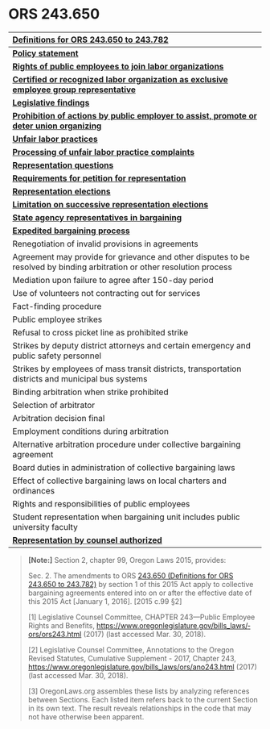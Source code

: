 # ORS 243.650

| [**Definitions for ORS 243.650 to 243.782**](ors-243.650-to-243.782.md#definitions-for-ors-243-650-to-243-782) |
| :--- |
| [**Policy statement**](ors-243.650-to-243.782.md#ors-243-656-policy-statement) |
| [**Rights of public employees to join labor organizations**](ors-243.650-to-243.782.md#ors-243-662-rights-of-public-employees-to-join-labor-organizations) |
| [**Certified or recognized labor organization as exclusive employee group representative**](ors-243.650-to-243.782.md#ors-243-666-certified-or-recognized-labor-organization-as-exclusive-employee-group-representative) |
| [**Legislative findings**](ors-243.650-to-243.782.md#ors-243-668-legislative-findings) |
| [**Prohibition of actions by public employer to assist, promote or deter union organizing**](ors-243.650-to-243.782.md#ors-243-670-prohibition-of-actions-by-public-employer-to-assist-promote-or-deter-union-organizing) |
| [**Unfair labor practices**](ors-243.650-to-243.782.md#ors-243-672-unfair-labor-practices) |
| [**Processing of unfair labor practice complaints**](ors-243.650-to-243.782.md#ors-243-676-processing-of-unfair-labor-practice-complaints) |
| [**Representation questions**](ors-243.650-to-243.782.md#ors-243-682-representation-questions) |
| [**Requirements for petition for representation**](ors-243.650-to-243.782.md#ors-243-684-requirements-for-petition-for-representation) |
| [**Representation elections** ](ors-243.650-to-243.782.md#ors-243-686-representation-elections) |
| [**Limitation on successive representation elections**](ors-243.650-to-243.782.md#ors-243-692-limitation-on-successive-representation-elections) |
| [**State agency representatives in bargaining**](ors-243.650-to-243.782.md#ors-243-696-state-agency-representatives-in-bargaining) |
| [**Expedited bargaining process**](ors-243.650-to-243.782.md#ors-243-698-expedited-bargaining-process) |
| Renegotiation of invalid provisions in agreements |
| Agreement may provide for grievance and other disputes to be resolved by binding arbitration or other resolution process |
| Mediation upon failure to agree after 150-day period |
| Use of volunteers not contracting out for services |
| Fact-finding procedure |
| Public employee strikes |
| Refusal to cross picket line as prohibited strike |
| Strikes by deputy district attorneys and certain emergency and public safety personnel |
| Strikes by employees of mass transit districts, transportation districts and municipal bus systems |
| Binding arbitration when strike prohibited |
| Selection of arbitrator |
| Arbitration decision final |
| Employment conditions during arbitration |
| Alternative arbitration procedure under collective bargaining agreement |
| Board duties in administration of collective bargaining laws |
| Effect of collective bargaining laws on local charters and ordinances |
| Rights and responsibilities of public employees |
| Student representation when bargaining unit includes public university faculty |
| [**Representation by counsel authorized**](ors-243.650-to-243.782.md#ors-243-782-representation-by-counsel-authorized) |

> **\[Note:\]** Section 2, chapter 99, Oregon Laws 2015, provides:  
>   
> Sec. 2. The amendments to ORS [243.650 \(Definitions for ORS 243.650 to 243.782\)](https://www.oregonlaws.org/ors/243.650) by section 1 of this 2015 Act apply to collective bargaining agreements entered into on or after the effective date of this 2015 Act \[January 1, 2016\]. \[2015 c.99 §2\]  
>   
> \[1\] Legislative Counsel Committee, CHAPTER 243—Public Employee Rights and Benefits, [https://­www.­oregonlegislature.­gov/­bills\_laws/­ors/­ors243.­html](https://www.oregonlegislature.gov/bills_laws/ors/ors243.html) \(2017\) \(last ac­cessed Mar. 30, 2018\).  
>   
> \[2\] Legislative Counsel Committee, Annotations to the Oregon Revised Stat­utes, Cumulative Supplement - 2017, Chapter 243, [https://­www.­oregonlegislature.­gov/­bills\_laws/­ors/­ano243.­html](https://www.oregonlegislature.gov/bills_laws/ors/ano243.html) \(2017\) \(last ac­cessed Mar. 30, 2018\).  
>   
> \[3\] OregonLaws.org assembles these lists by analyzing references between Sections. Each listed item refers back to the current Section in its own text. The result reveals relationships in the code that may not have otherwise been apparent.

